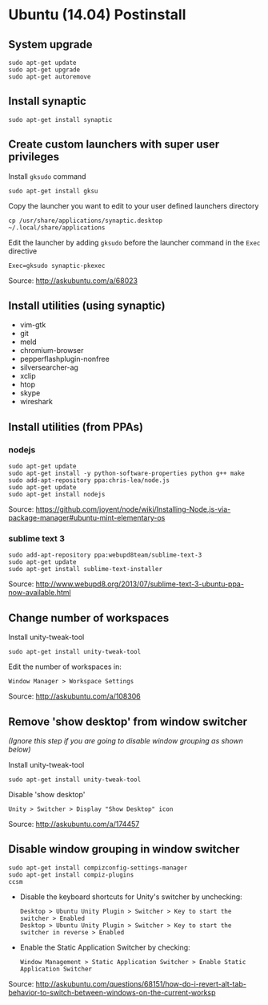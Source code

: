 Ubuntu (14.04) Postinstall
===========================

System upgrade
--------------

    sudo apt-get update
    sudo apt-get upgrade
    sudo apt-get autoremove

Install synaptic
----------------

    sudo apt-get install synaptic

Create custom launchers with super user privileges
--------------------------------------------------

Install `gksudo` command

    sudo apt-get install gksu

Copy the launcher you want to edit to your user defined launchers directory

    cp /usr/share/applications/synaptic.desktop ~/.local/share/applications

Edit the launcher by adding `gksudo` before the launcher command in the `Exec` directive

    Exec=gksudo synaptic-pkexec

Source: http://askubuntu.com/a/68023

Install utilities (using synaptic)
----------------------------------

*   vim-gtk
*   git
*   meld
*   chromium-browser
*   pepperflashplugin-nonfree
*   silversearcher-ag
*   xclip
*   htop
*   skype
*   wireshark

Install utilities (from PPAs)
-----------------------------

### nodejs

    sudo apt-get update
    sudo apt-get install -y python-software-properties python g++ make
    sudo add-apt-repository ppa:chris-lea/node.js
    sudo apt-get update
    sudo apt-get install nodejs

Source: https://github.com/joyent/node/wiki/Installing-Node.js-via-package-manager#ubuntu-mint-elementary-os

### sublime text 3

    sudo add-apt-repository ppa:webupd8team/sublime-text-3
    sudo apt-get update
    sudo apt-get install sublime-text-installer

Source: http://www.webupd8.org/2013/07/sublime-text-3-ubuntu-ppa-now-available.html

Change number of workspaces
---------------------------

Install unity-tweak-tool

    sudo apt-get install unity-tweak-tool

Edit the number of workspaces in:

    Window Manager > Workspace Settings

Source: http://askubuntu.com/a/108306

Remove 'show desktop' from window switcher
------------------------------------------

*(Ignore this step if you are going to disable window grouping as shown below)*

Install unity-tweak-tool

    sudo apt-get install unity-tweak-tool

Disable 'show desktop'

    Unity > Switcher > Display "Show Desktop" icon

Source: http://askubuntu.com/a/174457

Disable window grouping in window switcher
------------------------------------------

    sudo apt-get install compizconfig-settings-manager
    sudo apt-get install compiz-plugins
    ccsm

*   Disable the keyboard shortcuts for Unity's switcher by unchecking:

        Desktop > Ubuntu Unity Plugin > Switcher > Key to start the switcher > Enabled
        Desktop > Ubuntu Unity Plugin > Switcher > Key to start the switcher in reverse > Enabled

*   Enable the Static Application Switcher by checking:

        Window Management > Static Application Switcher > Enable Static Application Switcher

Source: http://askubuntu.com/questions/68151/how-do-i-revert-alt-tab-behavior-to-switch-between-windows-on-the-current-worksp
